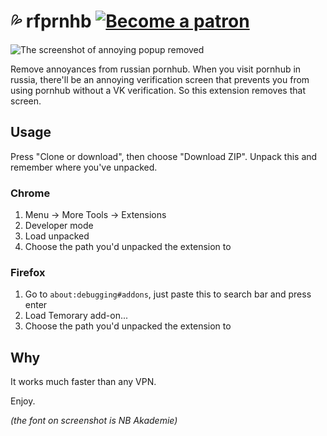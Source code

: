 # 💦 rfprnhb [![Become a patron](https://miloslav.website/patreon.svg)](https://www.patreon.com/uyouthe)

![The screenshot of annoying popup removed 
](https://cdn.jsdelivr.net/gh/uyouthe/rfprnhb/cover.jpg)

Remove annoyances from russian pornhub. When you visit pornhub in russia, there'll be an annoying verification screen that prevents you from using pornhub without a VK verification. So this extension removes that screen.

## Usage

Press "Clone or download", then choose "Download ZIP". Unpack this and remember where you've unpacked.

### Chrome

1. Menu -> More Tools -> Extensions
2. Developer mode
3. Load unpacked
4. Choose the path you'd unpacked the extension to

### Firefox 
1. Go to `about:debugging#addons`, just paste this to search bar and press enter
2. Load Temorary add-on...
3. Choose the path you'd unpacked the extension to

## Why
It works much faster than any VPN.

Enjoy.




_(the font on screenshot is NB Akademie)_
